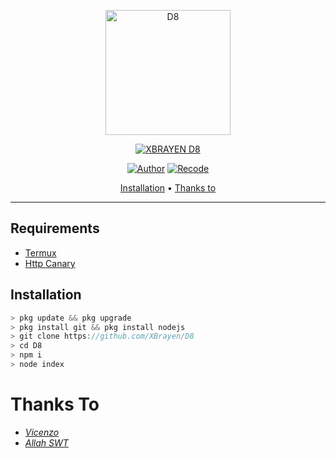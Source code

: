 <p align="center">
<img src="https://cdn.discordapp.com/attachments/994423483197030400/995339106466943158/images.jpeg" alt="D8" width="200"/>


</p>
<p align="center">
<a href="#"><img title="XBRAYEN D8" src="https://img.shields.io/badge/XBRAYEN D8-purple?colorA=%23ff0000&colorB=%23017e40&style=for-the-badge"></a>
</p>
<p align="center">
<a href="https://github.com/HectorV2"><img title="Author" src="https://img.shields.io/badge/Author-Vicenzo-blue.svg?style=for-the-badge&logo=github"></a>
<a href="https://github.com/XBrayen"><img title="Recode" src="https://img.shields.io/badge/Recode-Brayen-blue.svg?style=for-the-badge&logo=github"></a>

<p align="center">
  <a href="https://github.com/Xbrayen/D8#instalasi">Installation</a> •
  <a href="https://github.com/Xbrayen/D8#thanks-to">Thanks to</a>
</div>


---
## Requirements
* [Termux](https://f-droid.org/repo/com.termux_118.apk)
* [Http Canary](https://m.apkpure.com/id/httpcanary-%E2%80%94-http-sniffer-capture-analysis/com.guoshi.httpcanary/download?from=amp_info)

## Installation
```ts
> pkg update && pkg upgrade
> pkg install git && pkg install nodejs
> git clone https://github.com/XBrayen/D8
> cd D8
> npm i 
> node index
```

# Thanks To
- *[Vicenzo](https://github.com/HectorV2) <br>*
- *[Allah SWT](https://github.com/HectorV2) <br>*
